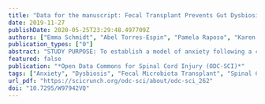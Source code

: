```yaml
---
title: "Data for the manuscript: Fecal Transplant Prevents Gut Dysbiosis and Anxiety-like Behaviour After Spinal Cord Injury in Rats"
date: 2019-11-27
publishDate: 2020-05-25T23:29:48.497709Z
authors: ["Emma Schmidt", "Abel Torres-Espin", "Pamela Raposo", "Karen Madsen", "Kristina Kigerl", "Phil Popovich", "Keith F. Fenrich", "Karim Fouad"]
publication_types: ["0"]
abstract: "STUDY PURPOSE: To establish a model of anxiety following a cervical contusion spinal cord injury (SCI) in rats and to determine whether the microbiota play a role in the observed behavioural changes. DATA COLLECTED: This dataset includes n=57 rats from 2 experiments. Experiment 1: sham (underwent surgery with no SCI) n=6; unilateral cervical contusion SCI n=6. Experiment 2: Healthy (no operation, no gavage) n=10; Sham n=11; SCI (gavaged with a control solution) n=10; SCI-FMT (gavaged with fecal microbiota transplant solution) n=14. A subset of subjects from experiment 2 were used for the fecal 16s rRNA analysis (healthy n = 10; SCI-FMT n = 10; sham n = 5; SCI n = 5). Fecal matter for the 16s rRNA analysis were collected before injury, 3 days after injury and 4 weeks after injury. A PICRUST analysis was performed to infer the functional pathways involved using the 16s rRNA gene data. Rats were assessed on a battery of behavioural tests: the light-dark box, the cylinder test, the sucrose preference test, the elevated plus maze and the open field. Lesion size was calculated as the percentage of damaged tissue area throughout the rostral-caudal extension of the injury site. PRIMARY CONCLUSION: Treatment with a fecal microbiota transplant in the acute post-injury period prevents spinal cord injury-induced gut dysbiosis as well as the development of anxiety-like behaviour."
featured: false
publication: "*Open Data Commons for Spinal Cord Injury (ODC-SCI)*"
tags: ["Anxiety", "Dysbiosis", "Fecal Microbiota Transplant", "Spinal Cord Injury"]
url_pdf: "https://scicrunch.org/odc-sci/about/odc-sci_262"
doi: "10.7295/W97942VQ"
---
```


